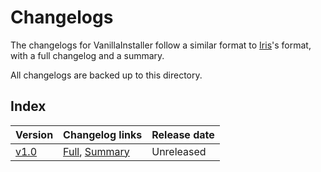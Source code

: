 # Changelogs

The changelogs for VanillaInstaller follow a similar format to [Iris](https://irisshaders.net)'s format, with a full changelog and a summary.

All changelogs are backed up to this directory.

## Index

| Version      | Changelog links                                | Release date |
| ---          | ---                                            | ---          |
| [v1.0](1.0/) | [Full](1.0/full.md), [Summary](1.0/summary.md) | Unreleased   |
